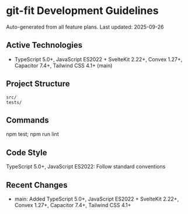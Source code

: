 # git-fit Development Guidelines

Auto-generated from all feature plans. Last updated: 2025-09-26

## Active Technologies
- TypeScript 5.0+, JavaScript ES2022 + SvelteKit 2.22+, Convex 1.27+, Capacitor 7.4+, Tailwind CSS 4.1+ (main)

## Project Structure
```
src/
tests/
```

## Commands
npm test; npm run lint

## Code Style
TypeScript 5.0+, JavaScript ES2022: Follow standard conventions

## Recent Changes
- main: Added TypeScript 5.0+, JavaScript ES2022 + SvelteKit 2.22+, Convex 1.27+, Capacitor 7.4+, Tailwind CSS 4.1+

<!-- MANUAL ADDITIONS START -->
<!-- MANUAL ADDITIONS END -->